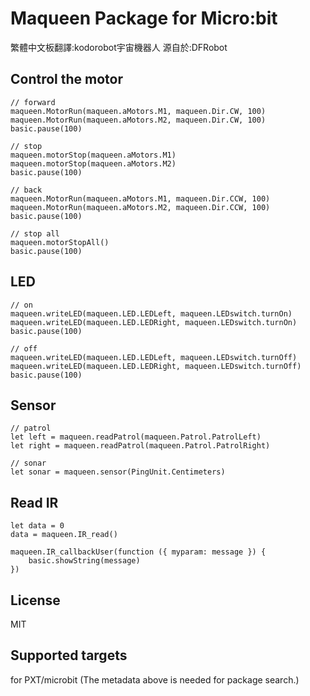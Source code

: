 # Maqueen Package for Micro:bit
繁體中文板翻譯:kodorobot宇宙機器人 源自於:DFRobot

## Control the motor
```blocks
// forward
maqueen.MotorRun(maqueen.aMotors.M1, maqueen.Dir.CW, 100)
maqueen.MotorRun(maqueen.aMotors.M2, maqueen.Dir.CW, 100)
basic.pause(100)

// stop
maqueen.motorStop(maqueen.aMotors.M1)
maqueen.motorStop(maqueen.aMotors.M2)
basic.pause(100)

// back
maqueen.MotorRun(maqueen.aMotors.M1, maqueen.Dir.CCW, 100)
maqueen.MotorRun(maqueen.aMotors.M2, maqueen.Dir.CCW, 100)
basic.pause(100)

// stop all
maqueen.motorStopAll()
basic.pause(100)
```

## LED
```blocks
// on
maqueen.writeLED(maqueen.LED.LEDLeft, maqueen.LEDswitch.turnOn)
maqueen.writeLED(maqueen.LED.LEDRight, maqueen.LEDswitch.turnOn)
basic.pause(100)

// off
maqueen.writeLED(maqueen.LED.LEDLeft, maqueen.LEDswitch.turnOff)
maqueen.writeLED(maqueen.LED.LEDRight, maqueen.LEDswitch.turnOff)
basic.pause(100)
```

## Sensor
```blocks
// patrol
let left = maqueen.readPatrol(maqueen.Patrol.PatrolLeft)
let right = maqueen.readPatrol(maqueen.Patrol.PatrolRight)

// sonar
let sonar = maqueen.sensor(PingUnit.Centimeters)
```

## Read IR
```blocks
let data = 0
data = maqueen.IR_read()

maqueen.IR_callbackUser(function ({ myparam: message }) {
    basic.showString(message)
})
```

## License
MIT

## Supported targets
for PXT/microbit (The metadata above is needed for package search.)